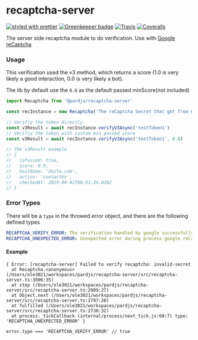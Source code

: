 # recaptcha-server

[![styled with prettier](https://img.shields.io/badge/styled_with-prettier-ff69b4.svg)](https://github.com/prettier/prettier)
[![Greenkeeper badge](https://badges.greenkeeper.io/pardjs/recaptcha-server.svg)](https://greenkeeper.io/)
[![Travis](https://travis-ci.org/pardjs/recaptcha-server.svg?branch=master)](https://travis-ci.org/pardjs/recaptcha-server)
[![Coveralls](https://coveralls.io/repos/github/pardjs/recaptcha-server/badge.svg?branch=master)](https://coveralls.io/github/pardjs/recaptcha-server?branch=master)

The server side recaptcha module to do verification. Use with [Google reCaptcha](https://www.google.com/recaptcha)

### Usage

This verification used the v3 method, which returns a score (1.0 is very likely a good interaction, 0.0 is very likely a bot).

The lib by default use the `0.6` as the default passed minScore(not included)

```js
import Recaptcha from '@pardjs/recaptcha-server'

const recInstance = new Recaptcha('The reCaptcha Secret that get from Google reCapatcha')

// Verifiy the token directly
const v3Result = await recInstance.verifyV3Async('testToken1')
// Verifiy the token with custom min passed score
const v3Result = await recInstance.verifyV3Async('testToken1', 0.8)

// The v3Result example
// {
//   isPassed: true,
//   score: 0.9,
//   hostName: 'dozto.com',
//   action: 'contactUs',
//   checkedAt: 2019-04-03T08:51:34.038Z
// }
```

### Error Types

There will be a `type` in the throwed error object, and there are the following defined types

```yaml
RECAPTCHA_VERIFY_ERROR: The verification handled by google successfully, but faild in the verificatoin result.
RECAPTCHA_UNEXPECTED_ERROR: Unexpected error during process google reCaptcha verification.
```

#### Example

```
{ Error: [recaptcha-server] Failed to verify recaptcha: invalid-secret
  at Recaptcha.<anonymous> (/Users/ole3021/workspaces/pardjs/recaptcha-server/src/recaptcha-server.ts:3006:35)
  at step (/Users/ole3021/workspaces/pardjs/recaptcha-server/src/recaptcha-server.ts:2909:27)
  at Object.next (/Users/ole3021/workspaces/pardjs/recaptcha-server/src/recaptcha-server.ts:2797:20)
  at fulfilled (/Users/ole3021/workspaces/pardjs/recaptcha-server/src/recaptcha-server.ts:2736:32)
  at process._tickCallback (internal/process/next_tick.js:68:7) type: 'RECAPTCHA_UNEXPECTED_ERROR' }

error.type === 'RECAPTCHA_VERIFY_ERROR' // true
```
